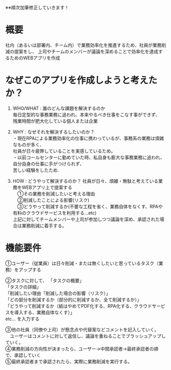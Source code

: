 ※※順次加筆修正していきます！

# 概要

社内（あるいは部署内、チーム内）で業務効率化を推進するため、社員が業務削減の提案をし、
上司やチームのメンバーが議論を深めることで効率化を達成するためのWEBアプリを作成

# なぜこのアプリを作成しようと考えたか？

1. WHO/WHAT : 誰のどんな課題を解決するのか  
毎日定型的な事務業務に追われ、本来やるべき仕事をこなす事ができず、  
残業時間が肥大化している個人または企業

2. WHY : なぜそれを解決するしたいのか？  
・現在RPAによる業務効率化の仕事に携わっているが、事務系の業務は煩雑なものが多く、  
社員が日々疲弊していることを実感しているため。  
・以前コールセンターに勤めていた時、私自身も膨大な事務業務に追われ、自分自身の仕事に手がつけられず、　  
苦しい経験をしたため.  

3. HOW : どうやって解決するのか？
社員が日々、煩雑・無駄と考えている業務をWEBアプリ上で提案する  
　①その業務を削減したいと考える理由  
　②削減したことによる影響(リスク)  
　③どうやって削減するか(不要な工程を省く、業務自体をなくす、RPAや有料のクラウドサービスを利用する…etc)  
 上記に対してチームメンバーや上司が参加しつつ議論を深め、承認された場合は業務削減に着手する。  
 
# 機能要件
①ユーザー（従業員）は日々削減・または無くしたいと思っているタスク（業務）をアップする  

②タスクに対して、
「タスクの概要」  
「タスクの詳細」  
「削減したい理由「削減した場合の影響（リスク）」  
「どの部分を削減するか（部分的に削減するか、全て削減するか）」  
「どうやって削減するか（紙はやめてPDF化する、RPA化する、クラウドサービスを導入する、業務自体なくす）」  
etc… を入力する 

③他の社員（同僚や上司）が懸念点や代替案などコメントを記入していく。  
　ユーザーはコメントに対して返信し、議論を重ねることでブラッシュアップしていく。  
④業務削減の方向性が決まったら、ユーザー→中間承認者→最終承認者の順で、承認していく  
⑤最終承認者まで承認されたら、実際に業務削減を実行する。　
